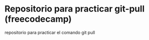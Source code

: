 # Repositorio para practicar git-pull (freecodecamp)
repositorio para practicar el comando git pull
